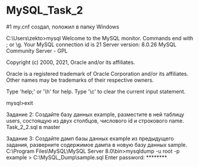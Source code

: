 # MySQL_Task_2
#1 my.cnf создал, положил в папку Windows

C:\Users\zekto>mysql
Welcome to the MySQL monitor.  Commands end with ; or \g.
Your MySQL connection id is 21
Server version: 8.0.26 MySQL Community Server - GPL

Copyright (c) 2000, 2021, Oracle and/or its affiliates.

Oracle is a registered trademark of Oracle Corporation and/or its
affiliates. Other names may be trademarks of their respective
owners.

Type 'help;' or '\h' for help. Type '\c' to clear the current input statement.

mysql>exit

Задание 2: Создайте базу данных example, разместите в ней таблицу users, состоящую из двух столбцов, числового id и строкового name. 
Task_2_2.sql в master

Задание 3: Создайте дамп базы данных example из предыдущего задания, разверните содержимое дампа в новую базу данных sample.
C:\Program Files\MySQL\MySQL Server 8.0\bin>mysqldump -u root -p example > C:\MySQL_Dump\sample.sql
Enter password: ********

